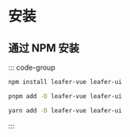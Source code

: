 # 安装

## 通过 NPM 安装

::: code-group

```bash [npm]
npm install leafer-vue leafer-ui
```

```bash [pnpm]
pnpm add -D leafer-vue leafer-ui
```

```bash [yarn]
yarn add -D leafer-vue leafer-ui
```

:::
